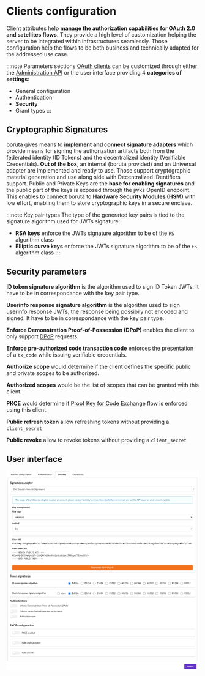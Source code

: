 # Clients configuration

Client attributes help __manage the authorization capabilities for OAuth 2.0 and satellites flows__. They provide a high level of customization helping the server to be integrated within infrastructures seamlessly. Those configuration help the flows to be both business and technically adapted for the addressed use case.

:::note Parameters sections
[OAuth clients](/docs/provider-configuration/configure-clients) can be customized through either the [Administration API](/api/list-clients) or the user interface providing 4 __categories of settings__:

- General configuration
- Authentication
- __Security__
- Grant types
:::

## Cryptographic Signatures

boruta gives means to __implement and connect signature adapters__ which provide means for signing the authorization artifacts both from the federated identity (ID Tokens) and the decentralized identity (Verifiable Credentials). __Out of the box__, an internal (boruta provided) and an Universal adapter are implemented and ready to use. Those support cryptographic material generation and use along side with Decentralized IDentifiers support. Public and Private Keys are the __base for enabling signatures__ and the public part of the keys is exposed through the jwks OpenID endpoint. This enables to connect boruta to __Hardware Security Modules (HSM)__ with low effort, enabling them to store cryptographic keys in a secure enclave.

:::note Key pair types
The type of the generated key pairs is tied to the signature algorithm used for JWTs signature:
- __RSA keys__ enforce the JWTs signature algorithm to be of the `RS` algorithm class
- __Elliptic curve keys__ enforce the JWTs signature algorithm to be of the `ES` algorithm class
:::

## Security parameters

<div class="parameters">

__ID token signature algorithm__ is the algorithm used to sign ID Token JWTs. It have to be in correspondance with the key pair type.

__Userinfo response signature algorithm__ is the algorithm used to sign userinfo response JWTs, the response being possibily not encoded and signed. It have to be in correspondance with the key pair type.

__Enforce Demonstration Proof-of-Possession (DPoP)__ enables the client to only support [DPoP](https://datatracker.ietf.org/doc/html/rfc9449) requests.

__Enforce pre-authorized code transaction code__ enforces the presentation of a `tx_code` while issuing verifiable credentials.

__Authorize scope__ would determine if the client defines the specific public and private scopes to be authorized.

__Authorized scopes__ would be the list of scopes that can be granted with this client.

__PKCE__ would determine if [Proof Key for Code Exchange](https://datatracker.ietf.org/doc/html/rfc7636) flow is enforced using this client.

__Public refresh token__ allow refreshing tokens without providing a `client_secret`

__Public revoke__ allow to revoke tokens without providing a `client_secret`

</div>

## User interface
![client form](/assets/images/oauth-clients-security.png)

